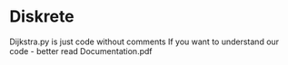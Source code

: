# Diskrete
Dijkstra.py is just code without comments
If you want to understand our code - better read Documentation.pdf
